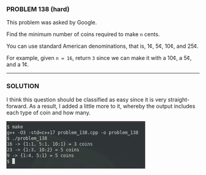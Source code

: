 ### PROBLEM 138 (hard)

This problem was asked by Google.

Find the minimum number of coins required to make `n` cents.

You can use standard American denominations, that is, 1¢, 5¢, 10¢, and 25¢.

For example, given `n = 16`, return `3` since we can make it with a 10¢, a 5¢, and a 1¢.

---
### SOLUTION

I think this question should be classified as easy since it is very straight-forward. As a result, I added a little more to it, whereby the output includes each type of coin and how many.

![output](images/output.png "output")
